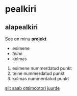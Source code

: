 # pealkiri

## alapealkiri

See on minu **projekt**.

- esimene
- *teine*
- kolmas

1. esimene nummerdatud punkt
1. teine nummerdatud punkt
1. kolmas nummerdatud punkt

[siit saab otsimootori juurde](https://www.google.com)